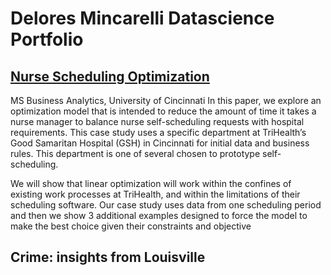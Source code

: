 # Delores Mincarelli Datascience Portfolio

## [Nurse Scheduling Optimization](https://github.com/deloresmincarelli/BusinessAnalyticsProjects/blob/master/NurseOptimization.pdf)
MS Business Analytics, University of Cincinnati
In this paper, we explore an optimization model that is intended to reduce the amount of time it takes a nurse manager to balance nurse self-scheduling requests with hospital requirements. This case study uses a specific department at TriHealth’s Good Samaritan Hospital (GSH) in Cincinnati for initial data and business rules. This department is one of several chosen to prototype self-scheduling.

We will show that linear optimization will work within the confines of existing work processes at TriHealth, and within the limitations of their scheduling software. Our case study uses data from one scheduling period and then we show 3 additional examples designed to force the model to make the best choice given their constraints and objective


## Crime: insights from Louisville


